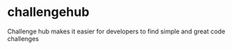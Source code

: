 # challengehub
Challenge hub makes it easier for developers to find simple and great code challenges 

